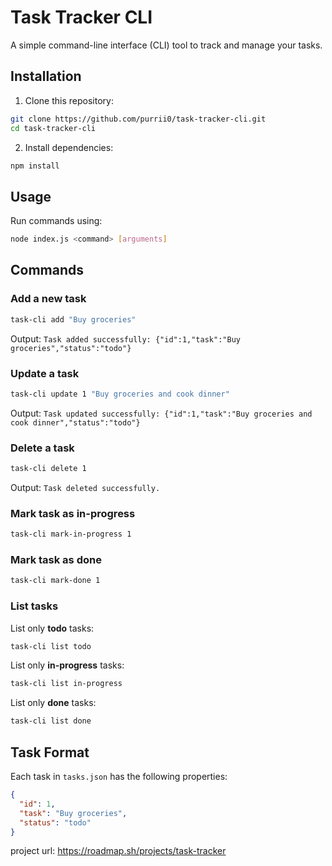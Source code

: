 # Task Tracker CLI

A simple command-line interface (CLI) tool to track and manage your tasks.

## Installation

1. Clone this repository:

```bash
git clone https://github.com/purrii0/task-tracker-cli.git
cd task-tracker-cli
```

2. Install dependencies:

```bash
npm install
```

## Usage

Run commands using:

```bash
node index.js <command> [arguments]
```

## Commands

### Add a new task

```bash
task-cli add "Buy groceries"
```

Output:
`Task added successfully: {"id":1,"task":"Buy groceries","status":"todo"}`

### Update a task

```bash
task-cli update 1 "Buy groceries and cook dinner"
```

Output:
`Task updated successfully: {"id":1,"task":"Buy groceries and cook dinner","status":"todo"}`

### Delete a task

```bash
task-cli delete 1
```

Output:
`Task deleted successfully.`

### Mark task as in-progress

```bash
task-cli mark-in-progress 1
```

### Mark task as done

```bash
task-cli mark-done 1
```

### List tasks

List only **todo** tasks:

```bash
task-cli list todo
```

List only **in-progress** tasks:

```bash
task-cli list in-progress
```

List only **done** tasks:

```bash
task-cli list done
```

## Task Format

Each task in `tasks.json` has the following properties:

```json
{
  "id": 1,
  "task": "Buy groceries",
  "status": "todo"
}
```

project url:
https://roadmap.sh/projects/task-tracker
